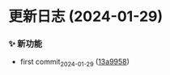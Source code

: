 # 更新日志 (2024-01-29)


### ✨ 新功能

* first commit<sub>2024-01-29</sub> ([13a9958](https://github.com/erha2777/utils/commit/13a9958e5289681d1de53fed1ac3384d2f137614))




